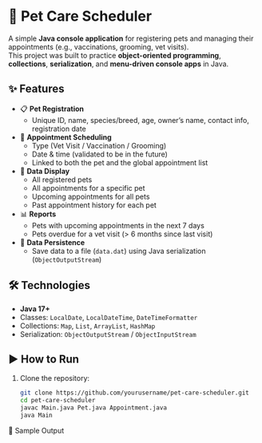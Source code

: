 # 🐾 Pet Care Scheduler

A simple **Java console application** for registering pets and managing their appointments (e.g., vaccinations, grooming, vet visits).  
This project was built to practice **object-oriented programming**, **collections**, **serialization**, and **menu-driven console apps** in Java.

## ✨ Features

- 📋 **Pet Registration**
  - Unique ID, name, species/breed, age, owner’s name, contact info, registration date
- 📅 **Appointment Scheduling**
  - Type (Vet Visit / Vaccination / Grooming)
  - Date & time (validated to be in the future)
  - Linked to both the pet and the global appointment list
- 👀 **Data Display**
  - All registered pets
  - All appointments for a specific pet
  - Upcoming appointments for all pets
  - Past appointment history for each pet
- 📊 **Reports**
  - Pets with upcoming appointments in the next 7 days
  - Pets overdue for a vet visit (> 6 months since last visit)
- 💾 **Data Persistence**
  - Save data to a file (`data.dat`) using Java serialization (`ObjectOutputStream`)

## 🛠️ Technologies

- **Java 17+**
- Classes: `LocalDate`, `LocalDateTime`, `DateTimeFormatter`
- Collections: `Map`, `List`, `ArrayList`, `HashMap`
- Serialization: `ObjectOutputStream` / `ObjectInputStream`

## ▶️ How to Run

1. Clone the repository:
   ```bash
   git clone https://github.com/yourusername/pet-care-scheduler.git
   cd pet-care-scheduler
   javac Main.java Pet.java Appointment.java
   java Main


📸 Sample Output
